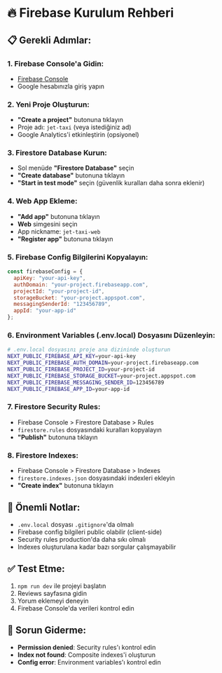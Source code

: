 # 🔥 Firebase Kurulum Rehberi

## 📋 Gerekli Adımlar:

### 1. Firebase Console'a Gidin:
- [Firebase Console](https://console.firebase.google.com/)
- Google hesabınızla giriş yapın

### 2. Yeni Proje Oluşturun:
- **"Create a project"** butonuna tıklayın
- Proje adı: `jet-taxi` (veya istediğiniz ad)
- Google Analytics'i etkinleştirin (opsiyonel)

### 3. Firestore Database Kurun:
- Sol menüde **"Firestore Database"** seçin
- **"Create database"** butonuna tıklayın
- **"Start in test mode"** seçin (güvenlik kuralları daha sonra eklenir)

### 4. Web App Ekleme:
- **"Add app"** butonuna tıklayın
- **Web** simgesini seçin
- App nickname: `jet-taxi-web`
- **"Register app"** butonuna tıklayın

### 5. Firebase Config Bilgilerini Kopyalayın:
```javascript
const firebaseConfig = {
  apiKey: "your-api-key",
  authDomain: "your-project.firebaseapp.com",
  projectId: "your-project-id",
  storageBucket: "your-project.appspot.com",
  messagingSenderId: "123456789",
  appId: "your-app-id"
};
```

### 6. Environment Variables (.env.local) Dosyasını Düzenleyin:
```bash
# .env.local dosyasını proje ana dizininde oluşturun
NEXT_PUBLIC_FIREBASE_API_KEY=your-api-key
NEXT_PUBLIC_FIREBASE_AUTH_DOMAIN=your-project.firebaseapp.com
NEXT_PUBLIC_FIREBASE_PROJECT_ID=your-project-id
NEXT_PUBLIC_FIREBASE_STORAGE_BUCKET=your-project.appspot.com
NEXT_PUBLIC_FIREBASE_MESSAGING_SENDER_ID=123456789
NEXT_PUBLIC_FIREBASE_APP_ID=your-app-id
```

### 7. Firestore Security Rules:
- Firebase Console > Firestore Database > Rules
- `firestore.rules` dosyasındaki kuralları kopyalayın
- **"Publish"** butonuna tıklayın

### 8. Firestore Indexes:
- Firebase Console > Firestore Database > Indexes
- `firestore.indexes.json` dosyasındaki indexleri ekleyin
- **"Create index"** butonuna tıklayın

## 🚨 Önemli Notlar:

- `.env.local` dosyası `.gitignore`'da olmalı
- Firebase config bilgileri public olabilir (client-side)
- Security rules production'da daha sıkı olmalı
- Indexes oluşturulana kadar bazı sorgular çalışmayabilir

## ✅ Test Etme:

1. `npm run dev` ile projeyi başlatın
2. Reviews sayfasına gidin
3. Yorum eklemeyi deneyin
4. Firebase Console'da verileri kontrol edin

## 🔧 Sorun Giderme:

- **Permission denied**: Security rules'ı kontrol edin
- **Index not found**: Composite indexes'i oluşturun
- **Config error**: Environment variables'ı kontrol edin
